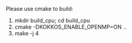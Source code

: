 Please use cmake to build:

1. mkdir build_cpu; cd build_cpu
2. cmake -DKOKKOS_ENABLE_OPENMP=ON ..
3. make -j 4

